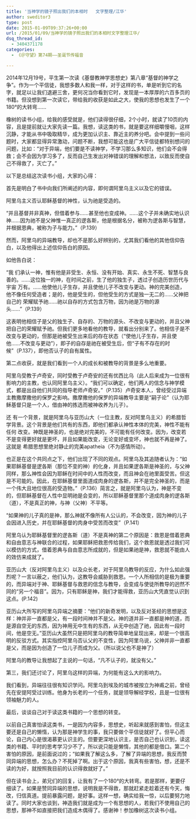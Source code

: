 ```yaml
---
title: '当神学的镜子照出我们的本相时   文字整理/江华'
author: sweditor3
type: post
date: 2015-01-09T09:37:26+00:00
url: /2015/01/09/当神学的镜子照出我们的本相时文字整理江华/
dsq_thread_id:
  - 3404371178
categories:
  - 《＠守望》第74期——圣诞节传福音

---
```

2014年12月19号，平生第一次读《基督教神学思想史》第八章“基督的神学之争”。作为一个平信徒，我想多数人和我一样，对于这样的书，单是听到它的名字，就足以让我们退避三舍，更何况当你看到它时，发现是一本厚厚的六百多页的书籍。但没想到第一次读它，带给我的收获是如此之大，使我的思想也发生了一个180°的大转弯……

橡树的读书小组，给我的感受就是，他们读得很仔细，2个小时，就读了10页的内容，且是提前就让大家先读一篇。我想，读这类的书，就是要这样细嚼慢咽，这样沉静，才能从书中吸取精华，成为更加认识主、靠近主的养分吧。会中提到一些问题时，大家都显得异常激动，问题不断，我想可能这也是广大平信徒都特别想问的问题，比如：“对于异端，他们要是不读神学，不学习那么多知识，他们会不会得救；会不会因为学习多了，反而自己生发出对神错误的理解和想法，以致反而使自己不得救了，灭亡了。”

以下是总结这次读书小组，大家的心得：

首先是明白了书中向我们所阐述的内容，即何谓阿里乌主义以及它的错误。

阿里乌主义否认耶稣基督的神性，认为祂是受造的。

“并且基督并非真神，但借着参与……甚至他也变成神。……这个子并未确实地认识神……因为祂不是父神惟一真正的逻各斯，他是根据名分，被称为逻各斯与智慧，并根据恩典，被称为子与能力。”（P.139）

然而，阿里乌的异端教导，却也不是那么好辨别的，尤其我们看他的其他信仰告白，以及他得出上述信仰告白的原因。

如他告白说：

“我 们承认一神，惟有他是非受生、永恒、没有开始、真实、永生不死、智慧与良善的。……这位独一的神，在时间之前，生了他的独生子，透过子创造历世历代与宇宙 万有。……他使他儿子生存，并且使他儿子不改变与更动。神的完美创造，他不像任何受造者；是的，他是受生的，但他受生的方式是独一无二的……父神把自己的 荣耀赋予祂……祂以自存的方式包含万物，因为祂是万物的源头……”（P.139）

这表明他相信子是父的独生子、自存的、万物的源头、不改变与更动的，并且父神把自己的荣耀赋予祂。但我们更多地看他的教导，就看出分别来了。他相信子是不改变与更动的，但那是祂被受生出来后的存在状态（“使他儿子生存，并且使他……不改变与更动”），即子的自存是祂在被受生后，但“子有不存在的时候”（P.137），即他否认子的自有属性。

第二点收获，就是我们看到一个人的成长和被教导的背景是多么地重要。

阿里乌受教于卢奇安，同时受教于卢奇安的还有优西比乌（此人后来成为一位很有影响力的主教，也认同阿里乌主义）。“我们可以确定，他们两人的信念与神学模式，都是出自他们共同的指导老师卢奇安。”（P.135）卢奇安本人，曾经受过异端主教撒摩撒他的保罗之影响。撒摩撒他的保罗的异端教导主要是“嗣子论”（认为耶稣基督只是一个人，借由神的拣选而被神收养为儿子）。

还 有一个背景，就是阿里乌与亚历山大（一位主教，反对阿里乌主义）的希腊哲学背景。这个背景是他们共有的东西，即他们都承认神性本体的完美，神性不能有任何 改变。神既是神圣的，也是绝对完美的，不可能有任何改变。因为，改变若不是变得更好就是更坏，并且如果能改变，无论变好或变坏，神也就不再是神了。这就是 希腊思想里绝对静止的完美apatheia（不为感情所动）。

也正是在这个共同点之下，他们出现了不同的观点。阿里乌及其追随者认为：“如果耶稣基督是逻各斯（那位不变的神）的化身，并且如果逻各斯是神圣的，与父神同样，那么神性会因为耶稣在时间中的人性而改变，而且神会在祂里面受苦。但这是不可能的。因此，在耶稣基督里面道成肉身的逻各斯，并不是完全神圣的，而是一个伟大且地位很高的受造物。”（P.136）简言之，就是阿里乌认为，神是不变的，但耶稣基督在人性中显明祂是会变的，所以耶稣基督里那个道成肉身的逻各斯（道），不是真正的神，与神（父神）不平等。

“如果神的儿子真的是神，那么神就不像所有人公认的，不会改变，因为神的儿子会因进入历史，并在耶稣基督的肉身中受苦而改变”（P.141）

阿里乌认为耶稣基督里的逻各斯（道）不是真神的第二个原因是：救恩是借着恩典和自由意志与神联合的过程，如果耶稣把救恩传给我们，这个救恩就是透过我们可以模仿的方式，借着恩典与自由意志所成就的，但是如果祂是神，救恩就不能由人的效仿来成就了。

亚历山大（反对阿里乌主义）以及众长老，对于阿里乌教导的反应，为什么如此强烈呢？一言以蔽之，他们认为，这教导会威胁到救恩。一个人所相信的是极为重要的，而异端对于神、耶稣基督与救恩的信念与教导，会变成与使徒所教导的迥然不同的“另一个福音”。因为，只有耶稣是神，我们才能得救，亚历山大凭直觉认识到这点。(P.142)
  
亚历山大所写的阿里乌异端之摘要：“他们的新奇发明，以及反对圣经的思想是这样：神并非一直都是父，有一段时间神并不是父。神的道并非一直都是神的道，而是源自空无的东西，因为神用无中生有的东西，从无中创造了祂，因此有一段时间，他是空无。”亚历山大虽然只是把阿里乌的教导简单地呈现出来，却是一个很高明的反驳方式。其实指控阿里乌否认父的不变性，因为阿里乌说，父神并非一直都是父，而是因为创造了一位儿子而成为父。（所以说父也不是神了）

阿里乌的教导让我想起了主说的一句话，“凡不认子的，就没有父。”

第三，我们还讨论了，阿里乌这样的异端，为何能有这么大的影响力。

我们看到，异端往往很有知识学问。阿里乌到埃及的城市被按立为神甫之前，曾经先在安提阿受过训练。他身为长老的一个任务，就是领导解经学校，且是一位很有领袖魅力的人。

最后，谈谈自己对于读这类书籍的一个思想的转变。

以前自己真害怕读这类书，一是因为内容多，思想史，听起来就感到害怕，但这主要还是自己的懒惰，认为那是神学生的事，我只要做个平信徒就好了。但平心而论，自己内心是很渴慕更认识主的。但要更深地认识主，是否自己也认识到，读这类的书籍、平时的思考学习少不了，所以说只能是懒惰，其他的都是借口。第二个害怕的原因，是前面说过的；“如果我了解这么多，了解了异端的思想，我反而赞同异端的思想，怎么办？不死掉了啊。出于这个原因，我真有些害怕，想，还是不读的为好，就按照我目前的认识得救就好了。”

但在读书会上，弟兄们的回复，让我有了一个180°的大转弯。若是那样，更要仔细读了。如果是赞同异端的思想，说明我是不得救，那就赶紧走趁着还有今天，悔改，归信真道。提前暴露问题，是好事。这样一想，确实给我一惊，以后要努力地读了。同时大家也谈到，神造我们就是成为一个有思想的人，若我们不使用自己的思想，那神不如直接把我们造成木偶得了。感谢神！参加橡树这次读书小组。